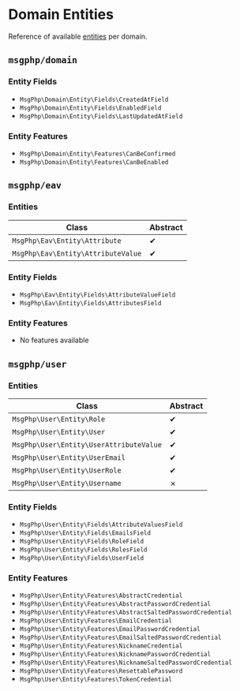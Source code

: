# Domain Entities

Reference of available [entities](../ddd/entities.md) per domain.

<!--ref-start:entities-->
## `msgphp/domain`

### Entity Fields

- `MsgPhp\Domain\Entity\Fields\CreatedAtField`
- `MsgPhp\Domain\Entity\Fields\EnabledField`
- `MsgPhp\Domain\Entity\Fields\LastUpdatedAtField`

### Entity Features

- `MsgPhp\Domain\Entity\Features\CanBeConfirmed`
- `MsgPhp\Domain\Entity\Features\CanBeEnabled`

## `msgphp/eav`

### Entities

Class | Abstract
--- | ---
`MsgPhp\Eav\Entity\Attribute` | ✔
`MsgPhp\Eav\Entity\AttributeValue` | ✔

### Entity Fields

- `MsgPhp\Eav\Entity\Fields\AttributeValueField`
- `MsgPhp\Eav\Entity\Fields\AttributesField`

### Entity Features

- No features available

## `msgphp/user`

### Entities

Class | Abstract
--- | ---
`MsgPhp\User\Entity\Role` | ✔
`MsgPhp\User\Entity\User` | ✔
`MsgPhp\User\Entity\UserAttributeValue` | ✔
`MsgPhp\User\Entity\UserEmail` | ✔
`MsgPhp\User\Entity\UserRole` | ✔
`MsgPhp\User\Entity\Username` | ✗

### Entity Fields

- `MsgPhp\User\Entity\Fields\AttributeValuesField`
- `MsgPhp\User\Entity\Fields\EmailsField`
- `MsgPhp\User\Entity\Fields\RoleField`
- `MsgPhp\User\Entity\Fields\RolesField`
- `MsgPhp\User\Entity\Fields\UserField`

### Entity Features

- `MsgPhp\User\Entity\Features\AbstractCredential`
- `MsgPhp\User\Entity\Features\AbstractPasswordCredential`
- `MsgPhp\User\Entity\Features\AbstractSaltedPasswordCredential`
- `MsgPhp\User\Entity\Features\EmailCredential`
- `MsgPhp\User\Entity\Features\EmailPasswordCredential`
- `MsgPhp\User\Entity\Features\EmailSaltedPasswordCredential`
- `MsgPhp\User\Entity\Features\NicknameCredential`
- `MsgPhp\User\Entity\Features\NicknamePasswordCredential`
- `MsgPhp\User\Entity\Features\NicknameSaltedPasswordCredential`
- `MsgPhp\User\Entity\Features\ResettablePassword`
- `MsgPhp\User\Entity\Features\TokenCredential`
<!--ref-end:entities-->

